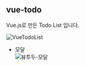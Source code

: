 ## vue-todo
Vue.js로 만든 Todo List 입니다.

![VueTodoList](https://user-images.githubusercontent.com/68048248/126028858-6f64f7ac-ab02-496e-8804-8caf83c51344.gif)

- 모달 <br>
![뷰투두-모달](https://user-images.githubusercontent.com/68048248/126062388-20d1d58b-3214-4adf-a3ad-a224c654e785.gif)
